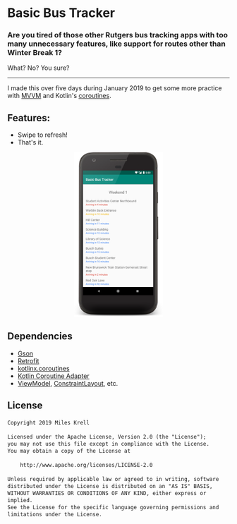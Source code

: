 # Basic Bus Tracker

### Are you tired of those other Rutgers bus tracking apps with too many unnecessary features, like support for routes other than Winter Break 1?
What? No? You sure?

---
I made this over five days during January 2019 to get some more practice with [MVVM](https://en.wikipedia.org/wiki/Model%E2%80%93view%E2%80%93viewmodel) and Kotlin's [coroutines](https://kotlinlang.org/docs/reference/coroutines-overview.html).
## Features:
* Swipe to refresh!
* That's it.

<p align="center"><img src="screenshot.png" width="40%"></p>

## Dependencies
* [Gson](https://github.com/google/gson)
* [Retrofit](https://square.github.io/retrofit/)
* [kotlinx.coroutines](https://github.com/Kotlin/kotlinx.coroutines)
* [Kotlin Coroutine Adapter](https://github.com/JakeWharton/retrofit2-kotlin-coroutines-adapter)
* [ViewModel](https://developer.android.com/reference/android/arch/lifecycle/ViewModel), [ConstraintLayout](https://developer.android.com/reference/android/support/constraint/ConstraintLayout), etc.

## License
```
Copyright 2019 Miles Krell

Licensed under the Apache License, Version 2.0 (the "License");
you may not use this file except in compliance with the License.
You may obtain a copy of the License at

    http://www.apache.org/licenses/LICENSE-2.0

Unless required by applicable law or agreed to in writing, software
distributed under the License is distributed on an "AS IS" BASIS,
WITHOUT WARRANTIES OR CONDITIONS OF ANY KIND, either express or implied.
See the License for the specific language governing permissions and
limitations under the License.
```
